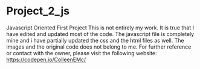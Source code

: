 # Project_2_js
Javascript Oriented First Project
This is not entirely my work. It is true that I have edited and updated most of the code. The javascript file is completely mine and i have partially updated the 
css and the html files as well. The images and the original code does not belong to me. For further reference or contact with the owner, please visit the following website:
https://codepen.io/ColleenEMc/

